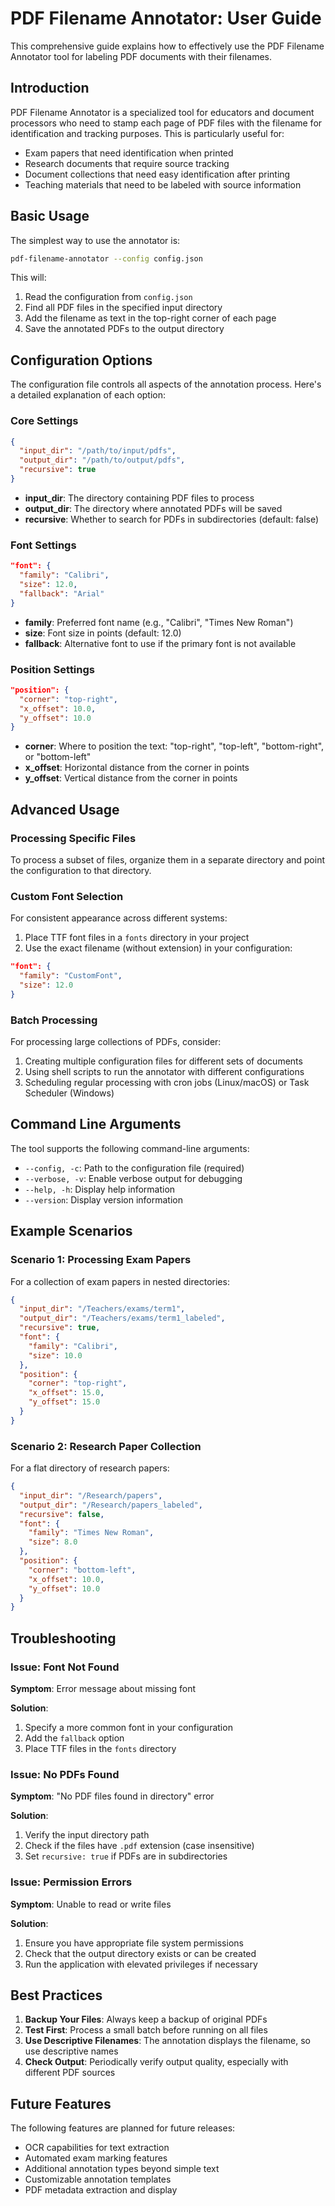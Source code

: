 # PDF Filename Annotator: User Guide

This comprehensive guide explains how to effectively use the PDF Filename Annotator tool for labeling PDF documents with their filenames.

## Introduction

PDF Filename Annotator is a specialized tool for educators and document processors who need to stamp each page of PDF files with the filename for identification and tracking purposes. This is particularly useful for:

- Exam papers that need identification when printed
- Research documents that require source tracking
- Document collections that need easy identification after printing
- Teaching materials that need to be labeled with source information

## Basic Usage

The simplest way to use the annotator is:

```bash
pdf-filename-annotator --config config.json
```

This will:
1. Read the configuration from `config.json`
2. Find all PDF files in the specified input directory
3. Add the filename as text in the top-right corner of each page
4. Save the annotated PDFs to the output directory

## Configuration Options

The configuration file controls all aspects of the annotation process. Here's a detailed explanation of each option:

### Core Settings

```json
{
  "input_dir": "/path/to/input/pdfs",
  "output_dir": "/path/to/output/pdfs",
  "recursive": true
}
```

- **input_dir**: The directory containing PDF files to process
- **output_dir**: The directory where annotated PDFs will be saved
- **recursive**: Whether to search for PDFs in subdirectories (default: false)

### Font Settings

```json
"font": {
  "family": "Calibri",
  "size": 12.0,
  "fallback": "Arial"
}
```

- **family**: Preferred font name (e.g., "Calibri", "Times New Roman")
- **size**: Font size in points (default: 12.0)
- **fallback**: Alternative font to use if the primary font is not available

### Position Settings

```json
"position": {
  "corner": "top-right",
  "x_offset": 10.0,
  "y_offset": 10.0
}
```

- **corner**: Where to position the text: "top-right", "top-left", "bottom-right", or "bottom-left"
- **x_offset**: Horizontal distance from the corner in points
- **y_offset**: Vertical distance from the corner in points

## Advanced Usage

### Processing Specific Files

To process a subset of files, organize them in a separate directory and point the configuration to that directory.

### Custom Font Selection

For consistent appearance across different systems:

1. Place TTF font files in a `fonts` directory in your project
2. Use the exact filename (without extension) in your configuration:

```json
"font": {
  "family": "CustomFont",
  "size": 12.0
}
```

### Batch Processing

For processing large collections of PDFs, consider:

1. Creating multiple configuration files for different sets of documents
2. Using shell scripts to run the annotator with different configurations
3. Scheduling regular processing with cron jobs (Linux/macOS) or Task Scheduler (Windows)

## Command Line Arguments

The tool supports the following command-line arguments:

- `--config, -c`: Path to the configuration file (required)
- `--verbose, -v`: Enable verbose output for debugging
- `--help, -h`: Display help information
- `--version`: Display version information

## Example Scenarios

### Scenario 1: Processing Exam Papers

For a collection of exam papers in nested directories:

```json
{
  "input_dir": "/Teachers/exams/term1",
  "output_dir": "/Teachers/exams/term1_labeled",
  "recursive": true,
  "font": {
    "family": "Calibri",
    "size": 10.0
  },
  "position": {
    "corner": "top-right",
    "x_offset": 15.0,
    "y_offset": 15.0
  }
}
```

### Scenario 2: Research Paper Collection

For a flat directory of research papers:

```json
{
  "input_dir": "/Research/papers",
  "output_dir": "/Research/papers_labeled",
  "recursive": false,
  "font": {
    "family": "Times New Roman",
    "size": 8.0
  },
  "position": {
    "corner": "bottom-left",
    "x_offset": 10.0,
    "y_offset": 10.0
  }
}
```

## Troubleshooting

### Issue: Font Not Found

**Symptom**: Error message about missing font

**Solution**:
1. Specify a more common font in your configuration
2. Add the `fallback` option
3. Place TTF files in the `fonts` directory

### Issue: No PDFs Found

**Symptom**: "No PDF files found in directory" error

**Solution**:
1. Verify the input directory path
2. Check if the files have `.pdf` extension (case insensitive)
3. Set `recursive: true` if PDFs are in subdirectories

### Issue: Permission Errors

**Symptom**: Unable to read or write files

**Solution**:
1. Ensure you have appropriate file system permissions
2. Check that the output directory exists or can be created
3. Run the application with elevated privileges if necessary

## Best Practices

1. **Backup Your Files**: Always keep a backup of original PDFs
2. **Test First**: Process a small batch before running on all files
3. **Use Descriptive Filenames**: The annotation displays the filename, so use descriptive names
4. **Check Output**: Periodically verify output quality, especially with different PDF sources

## Future Features

The following features are planned for future releases:

- OCR capabilities for text extraction
- Automated exam marking features
- Additional annotation types beyond simple text
- Customizable annotation templates
- PDF metadata extraction and display
